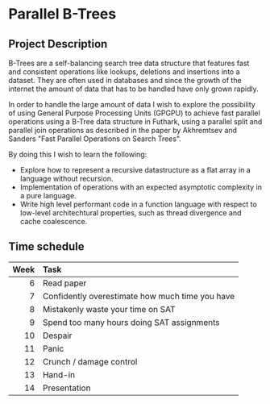 Parallel B-Trees
================

## Project Description

B-Trees are a self-balancing search tree data structure that features fast and
consistent operations like lookups, deletions and insertions into a dataset.
They are often used in databases and since the growth of the internet the amount
of data that has to be handled have only grown rapidly.

In order to handle the large amount of data I wish to explore the possibility of
using General Purpose Processing Units (GPGPU) to achieve fast parallel
operations using a B-Tree data structure in Futhark, using a parallel split and
parallel join operations as described in the paper by Akhremtsev and Sanders
"Fast Parallel Operations on Search Trees".

By doing this I wish to learn the following:
* Explore how to represent a recursive datastructure as a flat array in a
  language without recursion.
* Implementation of operations with an expected asymptotic complexity in a pure
  language.
* Write high level performant code in a function language with respect to
  low-level architechtural properties, such as thread divergence and cache
  coalescence.

## Time schedule

| Week | Task                                                                  |
|-----:|:----------------------------------------------------------------------|
|    6 | Read paper                                                            |
|    7 | Confidently overestimate how much time you have                       |
|    8 | Mistakenly waste your time on SAT                                     |
|    9 | Spend too many hours doing SAT assignments                            |
|   10 | Despair                                                               |
|   11 | Panic                                                                 |
|   12 | Crunch / damage control                                               |
|   13 | Hand-in                                                               |
|   14 | Presentation                                                          |
